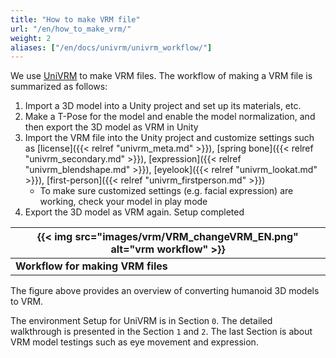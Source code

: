```yaml
---
title: "How to make VRM file"
url: "/en/how_to_make_vrm/"
weight: 2
aliases: ["/en/docs/univrm/univrm_workflow/"]
---
```


We use [UniVRM](https://github.com/vrm-c/UniVRM) to make VRM files.
The workflow of making a VRM file is summarized as follows:

1. Import a 3D model into a Unity project and set up its materials, etc.
1. Make a T-Pose for the model and enable the model normalization, and then export the 3D model as VRM in Unity
1. Import the VRM file into the Unity project and customize settings such as [license]({{< relref "univrm_meta.md" >}}), [spring bone]({{< relref "univrm_secondary.md" >}}), [expression]({{< relref "univrm_blendshape.md" >}}), [eyelook]({{< relref "univrm_lookat.md" >}}), [first-person]({{< relref "univrm_firstperson.md" >}})
     * To make sure customized settings (e.g. facial expression) are working, check your model in play mode
1. Export the 3D model as VRM again. Setup completed

| {{< img src="images/vrm/VRM_changeVRM_EN.png" alt="vrm workflow" >}}  |
|-----------------------------------------------------------------------|
| **Workflow for making VRM files**             |

The figure above provides an overview of converting humanoid 3D models to VRM.

The environment Setup for UniVRM is in Section `0`.
The detailed walkthrough is presented in the Section `1` and `2`. 
The last Section is about VRM model testings such as eye movement and expression.

